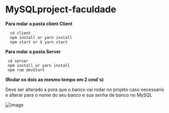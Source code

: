 # MySQLproject-faculdade

**Para rodar a pasta client Client**
```
  cd client
  npm install or yarn install
  npm start or $ yarn start
```

**Para rodar a pasta Server**
```
 cd server
 npm install or yarn install
 npm rum devStart
```

 **(Rodar os dois ao mesmo tempo em 2 cmd´s)**

Deve ser alterado a pora que o banco vai rodar no projeto caso necessario
e alterar para o nome do seu banco e sua senha de banco no MySQL

![image](https://github.com/Patrick-acm/MySQLproject-faculdade/assets/163482365/ac6b2776-741a-4325-9e91-1ac0711f3907)
